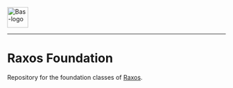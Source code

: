 <a href="https://bas.dev" target="_blank" rel="noopener">
	<img src="https://bmcdn.nl/assets/branding/logo.svg" alt="Bas-logo" height="48"/>
</a>

---

# Raxos Foundation

Repository for the foundation classes of [Raxos](https://github.com/basmilius/raxos).
